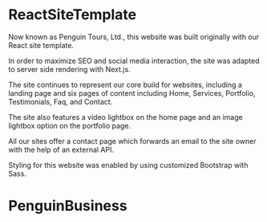 # ReactSiteTemplate

Now known as Penguin Tours, Ltd., this website was built originally with our React site template.

In order to maximize SEO and social media interaction, the site was adapted to server side rendering
with Next.js.

The site continues to represent our core build for websites, including a landing page and six pages of content including Home, Services, Portfolio, Testimonials, Faq, and Contact.

The site also features a video lightbox on the home page and an image lightbox option on the portfolio page.

All our sites offer a contact page which forwards an email to the site owner with the help of an external API.

Styling for this website was enabled by using customized Bootstrap with Sass.
# PenguinBusiness
